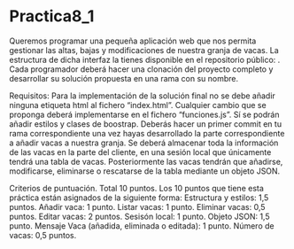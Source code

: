 # Practica8_1

Queremos programar una pequeña aplicación web que nos permita gestionar las altas, bajas y modificaciones de nuestra granja de vacas. La estructura de dicha interfaz la tienes disponible en el repositorio público: . Cada programador deberá hacer una clonación del proyecto completo y desarrollar su solución propuesta en una rama con su nombre.

Requisitos:
Para la implementación de la solución final no se debe añadir ninguna etiqueta html al fichero “index.html”. Cualquier cambio que se proponga deberá implementarse en el fichero “funciones.js”. Sí se podrán añadir estilos y clases de boostrap.
Deberás hacer un primer commit en tu rama correspondiente una vez hayas desarrollado la parte correspondiente a añadir vacas a nuestra granja.
Se deberá almacenar toda la información de las vacas en la parte del cliente, en una sesión local que únicamente tendrá una tabla de vacas. Posteriormente las vacas tendrán que añadirse, modificarse, eliminarse o rescatarse de la tabla mediante un objeto JSON.


Criterios de puntuación. Total 10 puntos.
Los 10 puntos que tiene esta práctica están asignados de la siguiente forma:
Estructura y estilos: 1,5 puntos.
Añadir vaca: 1 punto.
Listar vacas: 1 punto.
Eliminar vacas: 0,5 puntos.
Editar vacas: 2 puntos.
Sesisón local: 1 punto.
Objeto JSON: 1,5 punto.
Mensaje Vaca (añadida, eliminada o editada): 1 punto.
Número de vacas: 0,5 puntos.
